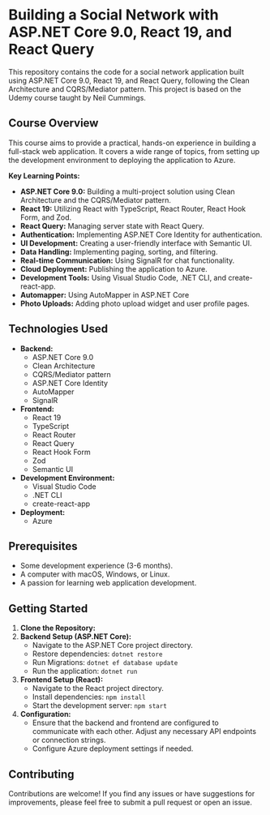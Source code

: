# Building a Social Network with ASP.NET Core 9.0, React 19, and React Query

This repository contains the code for a social network application built using ASP.NET Core 9.0, React 19, and React Query, following the Clean Architecture and CQRS/Mediator pattern. This project is based on the Udemy course taught by Neil Cummings.

## Course Overview

This course aims to provide a practical, hands-on experience in building a full-stack web application. It covers a wide range of topics, from setting up the development environment to deploying the application to Azure.

**Key Learning Points:**

* **ASP.NET Core 9.0:** Building a multi-project solution using Clean Architecture and the CQRS/Mediator pattern.
* **React 19:** Utilizing React with TypeScript, React Router, React Hook Form, and Zod.
* **React Query:** Managing server state with React Query.
* **Authentication:** Implementing ASP.NET Core Identity for authentication.
* **UI Development:** Creating a user-friendly interface with Semantic UI.
* **Data Handling:** Implementing paging, sorting, and filtering.
* **Real-time Communication:** Using SignalR for chat functionality.
* **Cloud Deployment:** Publishing the application to Azure.
* **Development Tools:** Using Visual Studio Code, .NET CLI, and create-react-app.
* **Automapper:** Using AutoMapper in ASP.NET Core
* **Photo Uploads:** Adding photo upload widget and user profile pages.

## Technologies Used

* **Backend:**
    * ASP.NET Core 9.0
    * Clean Architecture
    * CQRS/Mediator pattern
    * ASP.NET Core Identity
    * AutoMapper
    * SignalR
* **Frontend:**
    * React 19
    * TypeScript
    * React Router
    * React Query
    * React Hook Form
    * Zod
    * Semantic UI
* **Development Environment:**
    * Visual Studio Code
    * .NET CLI
    * create-react-app
* **Deployment:**
    * Azure

## Prerequisites

* Some development experience (3-6 months).
* A computer with macOS, Windows, or Linux.
* A passion for learning web application development.

## Getting Started

1.  **Clone the Repository:**
2.  **Backend Setup (ASP.NET Core):**
    * Navigate to the ASP.NET Core project directory.
    * Restore dependencies: `dotnet restore`
    * Run Migrations: `dotnet ef database update`
    * Run the application: `dotnet run`
3.  **Frontend Setup (React):**
    * Navigate to the React project directory.
    * Install dependencies: `npm install`
    * Start the development server: `npm start`
4.  **Configuration:**
    * Ensure that the backend and frontend are configured to communicate with each other. Adjust any necessary API endpoints or connection strings.
    * Configure Azure deployment settings if needed.


## Contributing

Contributions are welcome! If you find any issues or have suggestions for improvements, please feel free to submit a pull request or open an issue.
